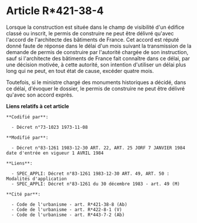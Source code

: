 # Article R*421-38-4

Lorsque la construction est située dans le champ de visibilité d'un édifice classé ou inscrit, le permis de construire ne
peut être délivré qu'avec l'accord de l'architecte des bâtiments de France. Cet accord est réputé donné faute de réponse dans
le délai d'un mois suivant la transmission de la demande de permis de construire par l'autorité chargée de son instruction,
sauf si l'architecte des bâtiments de France fait connaître dans ce délai, par une décision motivée, à cette autorité, son
intention d'utiliser un délai plus long qui ne peut, en tout état de cause, excéder quatre mois.

Toutefois, si le ministre chargé des monuments historiques a décidé, dans ce délai, d'évoquer le dossier, le permis de
construire ne peut être délivré qu'avec son accord exprès.

**Liens relatifs à cet article**

	**Codifié par**:

	  - Décret n°73-1023 1973-11-08

	**Modifié par**:

	  - Décret n°83-1261 1983-12-30 ART. 22, ART. 25 JORF 7 JANVIER 1984 date d'entrée en vigueur 1 AVRIL 1984

	**Liens**:

	  - SPEC_APPLI: Décret n°83-1261 1983-12-30 ART. 49, ART. 50 : Modalités d'application
	  - SPEC_APPLI: Décret n°83-1261 du 30 décembre 1983 - art. 49 (M)

	**Cité par**:

	  - Code de l'urbanisme - art. R*421-38-8 (Ab)
	  - Code de l'urbanisme - art. R*422-8-1 (V)
	  - Code de l'urbanisme - art. R*443-7-2 (Ab)

